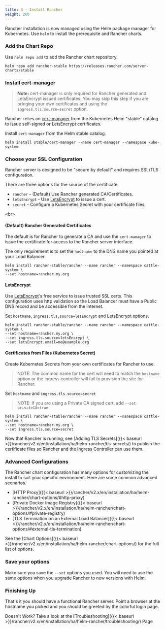 ```yaml
---
title: 4 - Install Rancher
weight: 200
---
```


Rancher installation is now managed using the Helm package manager for Kubernetes.  Use `helm` to install the prerequisite and Rancher charts.

### Add the Chart Repo

Use `helm repo add` to add the Rancher chart repository.

```
helm repo add rancher-stable https://releases.rancher.com/server-charts/stable
```

### Install cert-manager

> **Note:** cert-manager is only required for Rancher generated and LetsEncrypt issued certificates.  You may skip this step if you are bringing your own certificates and using the `ingress.tls.source=secret` option.

Rancher relies on [cert-manager](https://github.com/kubernetes/charts/tree/master/stable/cert-manager) from the Kubernetes Helm "stable" catalog to issue self-signed or LetsEncrypt certificates.

Install `cert-manager` from the Helm stable catalog.

```
helm install stable/cert-manager --name cert-manager --namespace kube-system
```

### Choose your SSL Configuration

Rancher server is designed to be "secure by default" and requires SSL/TLS configuration.

There are three options for the source of the certificate.

* `rancher` - (Default) Use Rancher generated CA/Certificates.
* `letsEncrypt` - Use [LetsEncrypt](https://letsencrypt.org/) to issue a cert.
* `secret` - Configure a Kubernetes Secret with your certificate files.

<br\>

#### (Default) Rancher Generated Certificates

The default is for Rancher to generate a CA and use the `cert-manager` to issue the certificate for access to the Rancher server interface.

The only requirement is to set the `hostname` to the DNS name you pointed at your Load Balancer.

```
helm install rancher-stable/rancher --name rancher --namespace cattle-system \
--set hostname=rancher.my.org
```

#### LetsEncrypt

Use [LetsEncrypt](https://letsencrypt.org/)'s free service to issue trusted SSL certs. This configuration uses http validation so the Load Balancer must have a Public DNS record and be accessible from the internet.

Set `hostname`, `ingress.tls.source=letEncrypt` and LetsEncrypt options.

```
helm install rancher-stable/rancher --name rancher --namespace cattle-system \
--set hostname=rancher.my.org \
--set ingress.tls.source=letsEncrypt \
--set letsEncrypt.email=me@example.org
```

#### Certificates from Files (Kubernetes Secret)

Create Kubernetes Secrets from your own certificates for Rancher to use.

> NOTE: The common name for the cert will need to match the `hostname` option or the ingress controller will fail to provision the site for Rancher.

Set `hostname` and `ingress.tls.source=secret`

> NOTE: If you are using a Private CA signed cert, add `--set privateCA=true`

```
helm install rancher-stable/rancher --name rancher --namespace cattle-system \
--set hostname=rancher.my.org \
--set ingress.tls.source=secret
```

Now that Rancher is running, see [Adding TLS Secrets]({{< baseurl >}}/rancher/v2.x/en/installation/ha/helm-rancher/tls-secrets/) to publish the certificate files so Rancher and the Ingress Controller can use them.

### Advanced Configurations

The Rancher chart configuration has many options for customizing the install to suit your specific environment. Here are some common advanced scenarios.

* [HTTP Proxy]({{< baseurl >}}/rancher/v2.x/en/installation/ha/helm-rancher/chart-options/#http-proxy)
* [Private Docker Image Registry]({{< baseurl >}}/rancher/v2.x/en/installation/ha/helm-rancher/chart-options/#private-registry)
* [TLS Termination on an External Load Balancer]({{< baseurl >}}/rancher/v2.x/en/installation/ha/helm-rancher/chart-options/#external-tls-termination)

See the [Chart Options]({{< baseurl >}}/rancher/v2.x/en/installation/ha/helm-rancher/chart-options/) for the full list of options.

### Save your options

Make sure you save the `--set` options you used. You will need to use the same options when you upgrade Rancher to new versions with Helm.

### Finishing Up

That's it you should have a functional Rancher server. Point a browser at the hostname you picked and you should be greeted by the colorful login page.

Doesn't Work? Take a look at the [Troubleshooting]({{< baseurl >}}/rancher/v2.x/en/installation/ha/helm-rancher/troubleshooting/) Page
